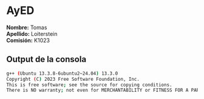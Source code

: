 # AyED

**Nombre:** Tomas  
**Apellido:** Loiterstein  
**Comisión:** K1023

## Output de la consola

```bash
g++ (Ubuntu 13.3.8-6ubuntu2~24.04) 13.3.0  
Copyright (C) 2023 Free Software Foundation, Inc.  
This is free software; see the source for copying conditions.  
There is NO warranty; not even for MERCHANTABILITY or FITNESS FOR A PARTICULAR PURPOSE.
